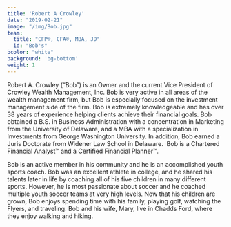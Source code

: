 ```yaml
---
title: 'Robert A Crowley'
date: "2019-02-21"
image: "/img/Bob.jpg"
team:
  title: "CFP®, CFA®, MBA, JD"
  id: "Bob's"
bcolor: "white"
background: 'bg-bottom'
weight: 1
---
```

Robert A. Crowley (“Bob”) is an Owner and the current Vice President of Crowley Wealth Management, Inc. Bob is very active in all areas of the wealth management firm, but Bob is especially focused on the investment management side of the firm. Bob is extremely knowledgeable and has over 38 years of experience helping clients achieve their financial goals. Bob obtained a B.S. in Business Administration with a concentration in Marketing from the University of Delaware, and a MBA with a specialization in Investments from George Washington University. In addition, Bob earned a Juris Doctorate from Widener Law School in Delaware.  Bob is a Chartered Financial Analyst™ and a Certified Financial Planner™. 

Bob is an active member in his community and he is an accomplished youth sports coach. Bob was an excellent athlete in college, and he shared his talents later in life by coaching all of his five children in many different sports. However, he is most passionate about soccer and he coached multiple youth soccer teams at very high levels. Now that his children are grown, Bob enjoys spending time with his family, playing golf, watching the Flyers, and traveling. Bob and his wife, Mary, live in Chadds Ford, where they enjoy walking and hiking. 
